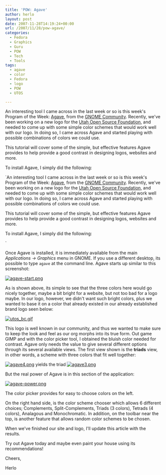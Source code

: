 ```yaml
---
title: 'POW: Agave'
author: herlo
layout: post
date: 2007-11-28T14:19:24+00:00
url: /2007/11/28/pow-agave/
categories:
  - Fedora
  - Graphics
  - Guru
  - POW
  - Tech
  - Tools
tags:
  - agave
  - color
  - Fedora
  - logo
  - POW
  - UTOS

---
```

An interesting tool I came across in the last week or so is this week's Program of the Week: [Agave][1], from the [GNOME Community][2]. Recently, we've been working on a new logo for the <a href="http://utosf.org" target="_blank">Utah Open Source Foundation</a>, and needed to come up with some simple color schemes that would work well with our logo. In doing so, I came across Agave and started playing with possible combinations of colors we could use.

This tutorial will cover some of the simple, but effective features Agave provides to help provide a good contrast in designing logos, websites and more.

To install Agave, I simply did the following:

`An interesting tool I came across in the last week or so is this week's Program of the Week: [Agave][1], from the [GNOME Community][2]. Recently, we've been working on a new logo for the <a href="http://utosf.org" target="_blank">Utah Open Source Foundation</a>, and needed to come up with some simple color schemes that would work well with our logo. In doing so, I came across Agave and started playing with possible combinations of colors we could use.

This tutorial will cover some of the simple, but effective features Agave provides to help provide a good contrast in designing logos, websites and more.

To install Agave, I simply did the following:

` 

Once Agave is installed, it is immediately available from the main _Applications -> Graphics_ menu in GNOME. If you use a different desktop, its possible to type `agave` at the command line. Agave starts up similar to this screenshot:

[![agave-start.png][3]][4]

As is shown above, its simple to see that the three colors here would go nicely together, maybe a bit bright for a website, but not too bad for a logo maybe. In our logo, however, we didn't want such bright colors, plus we wanted to base it on a color that already existed in our already established brand logo seen below:

<a href="{{<siteurl>}}uploads/2007/11/utos_bc.gif" border="0" title="utos_bc.gif"><img src="{{<siteurl>}}uploads/2007/11/utos_bc.thumbnail.gif" alt="utos_bc.gif" /></a>

This logo is well known in our community, and thus we wanted to make sure to keep the look and feel as our org morphs into its true form. Out game GIMP and with the color picker tool, I obtained the bluish color needed for contrast. Agave only needs the value to give several different options through its several available views. The first view shown is the **triads** view, in other words, a scheme with three colors that fit well together:

[![agave4.png][5]][6] yields the triad [![agave3.png][7]][8]

But the real power of Agave is in this section of the application:

[![agave-power.png][9]][10]

The color picker provides for easy to choose colors on the left.

On the right hand side, is the color scheme chooser which allows 6 different choices; Complements, Split-Complements, Triads (3 colors), Tetrads (4 colors), Analagous and Monochromatic. In addition, on the toolbar near the top, is another feature that allows random color schemes to be chosen.

When we've finished our site and logo, I'll update this article with the results.

Try out Agave today and maybe even paint your house using its recommendations!

Cheers,

Herlo

 [1]: http://home.gna.org/colorscheme/
 [2]: http://www.gnome.org/community/
 [3]: {{<siteurl>}}uploads/2007/11/agave-start.thumbnail.png
 [4]: {{<siteurl>}}uploads/2007/11/agave-start.png "agave-start.png"
 [5]: {{<siteurl>}}uploads/2007/11/agave4.thumbnail.png
 [6]: {{<siteurl>}}uploads/2007/11/agave4.png "agave4.png"
 [7]: {{<siteurl>}}uploads/2007/11/agave3.thumbnail.png
 [8]: {{<siteurl>}}uploads/2007/11/agave3.png "agave3.png"
 [9]: {{<siteurl>}}uploads/2007/11/agave-power.png
 [10]: {{<siteurl>}}uploads/2007/11/agave-power.png "agave-power.png"